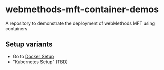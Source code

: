 webmethods-mft-container-demos
===================================================================

A repository to demonstrate the deployment of webMethods MFT using containers

Setup variants
-------------------------------------------------------------------

- Go to [Docker Setup](./setup/docker/README.md)
- "Kubernetes Setup" (TBD)
